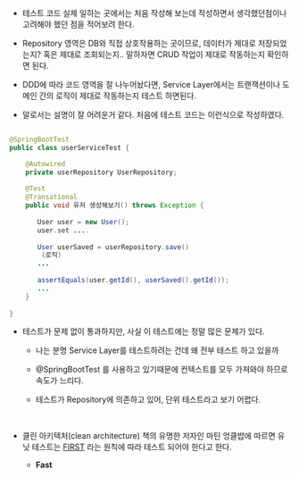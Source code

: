 - 테스트 코드 실제 일하는 곳에서는 처음 작성해 보는데 작성하면서 생각했던점이나 고려해야 했던 점을 적어보려 한다.

- Repository 영역은 DB와 직접 상호작용하는 곳이므로, 데이터가 제대로 저장되었는지? 혹은 제대로 조회되는지.. 말하자면 CRUD 작업이 제대로 작동하는지 확인하면 된다.

- DDD에 따라 코드 영역을 잘 나누어놨다면, Service Layer에서는 트랜잭션이나 도메인 간의 로직이 제대로 작동하는지 테스트 하면된다.

- 말로서는 설명이 잘 어려운거 같다. 처음에 테스트 코드는 이런식으로 작성하였다.

```java

@SpringBootTest
public class userServiceTest {

    @Autowired
    private userRepository UserRepository;
    
    @Test
    @Transational
    public void 유저 생성해보기() throws Exception {
    
       User user = new User();
       user.set ....
      
       User userSaved = userRepository.save() 
        (로직)
       ...
       
       assertEquals(user.getId(), userSaved().getId());
       ...
    }
    
}
```

- 테스트가 문제 없이 통과하지만, 사실 이 테스트에는 정말 많은 문제가 있다.

  - 나는 분명 Service Layer를 테스트하려는 건데 왜 전부 테스트 하고 있을까
  
  - @SpringBootTest 를 사용하고 있기때문에 컨텍스트를 모두 가져와야 하므로 속도가 느리다.
  
  - 테스트가 Repository에 의존하고 있어, 단위 테스트라고 보기 어렵다.

<br>

- 클린 아키텍처(clean architecture) 책의 유명한 저자인 마틴 엉클밥에 따르면 유닛 테스트는 [FIRST](https://dzone.com/articles/writing-your-first-unit-tests) 라는 원칙에 따라 테스트 되어야 한다고 한다.

  - __Fast__
